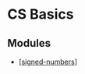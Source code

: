 CS Basics
===

Modules
---

- [[signed-numbers]]

[//begin]: # "Autogenerated link references for markdown compatibility"
[signed-numbers]: signed-numbers.md "Signed Numbers"
[//end]: # "Autogenerated link references"